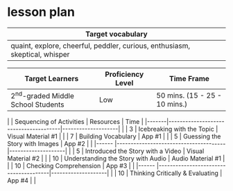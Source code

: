 # lesson plan
|           Target vocabulary      |  
|-----------------------------|
| quaint, explore, cheerful, peddler, curious, enthusiasm, skeptical, whisper |


|             Target Learners            |     Proficiency Level   |              Time Frame             |
|------------------------------|-----------------------------------|-------------------------------------|
|   2<sup>nd</sup>-graded Middle School Students     |         Low          |   50 mins.   (15 - 25 - 10 mins.)   |


|       | Sequencing of Activities       |     Resources      |   Time |
|-------|---------------------------------------|--------------------| |
|   3   |       Icebreaking with the Topic      | Visual Material #1 |   |
|   7   |         Building Vocabulary           |        App #1      |    |
|   5   |    Guessing the Story with Images     |        App #2      |   |
|------ |---------------------------------------|--------------------|    |
|   5   |   Introduced the Story with a Video   | Visual Material #2 | |
|  10   |   Understanding the Story with Audio   |  Audio Material #1 |       |
|  10   |    Checking Comprehension     |        App #3      |      |
|------ |---------------------------------------|--------------------|   |
|  10   |    Thinking Critically & Evaluating   |        App #4      |  |

